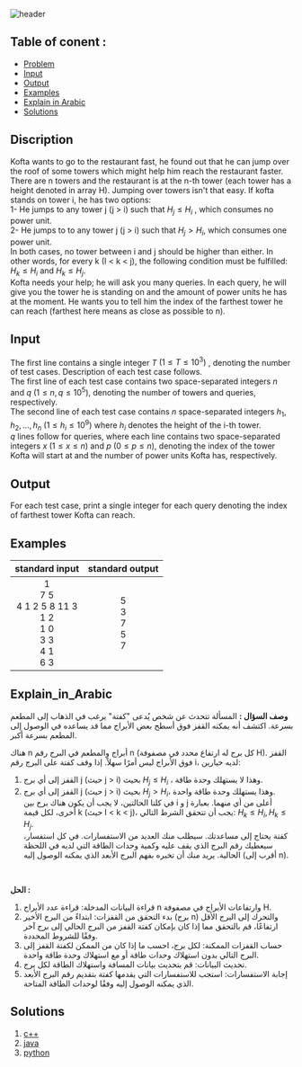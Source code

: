   ![header](https://capsule-render.vercel.app/api?type=waving&color=FF7F27&height=300&section=header&text=G.%20Towers&descAlignY=51&descAlign=62)

## Table of conent :
   * [Problem](#Discription)
   * [Input](#Input)
   * [Output](#Output)
   * [Examples](#Examples)
   * [Explain in Arabic](#Explain_in_Arabic)
   * [Solutions](#Solutions)


## Discription
Kofta wants to go to the restaurant fast, he found out that he can jump over the roof of some towers which might help him reach the restaurant faster.
There are n towers and the restaurant is at the n-th tower (each tower has a height denoted in array H). Jumping over towers isn't that easy. If kofta stands on tower i, he has two options:<br>
1- He jumps to any tower j (j > i) such that $H_j ≤ H_i$ , which consumes no power unit.<br>
2- He jumps to to any tower j (j > i) such that $H_j>H_i$, which consumes one power unit.<br>
In both cases, no tower between i and j should be higher than either. In other words, for every k (I < k < j), the following condition must be fulfilled: $H_k ≤ H_i$ and $H_k ≤ H_j$.<br>
Kofta needs your help; he will ask you many queries. In each query, he will give you the tower he is standing on and the amount of power units he has at the moment. He wants you to tell him the index of the farthest tower he can reach (farthest here means as close as possible to n).



## Input
The first line contains a single integer $T$ $(1≤T≤10^3)$ , denoting the number of test cases. Description of each test case follows.<br>
The first line of each test case contains two space-separated integers $n$ and $q$  $(1≤n,q≤10^5)$, denoting the number of towers and queries, respectively.<br>
The second line of each test case contains $n$ space-separated integers $h_1,h_2,…,h_n$  $(1≤h_i≤10^9)$  where $h_i$ denotes the height of the i-th tower.<br>
$q$ lines follow for queries, where each line contains two space-separated integers  $x$ $(1 ≤x ≤n)$ and  $p$ $(0 ≤p ≤n)$, denoting the index of the tower Kofta will start at and the number of power units Kofta has, respectively.


## Output
For each test case, print a single integer for each query denoting the index of farthest tower Kofta can reach.


## Examples
|standard input|standard output|
|:---:|:---:|
| 1 <br> 7   5 <br>4   1   2   5   8   11   3<br>1   2<br>1   0<br>3   3<br>4   1<br>6   3 |5<br>3<br>7<br>5<br>7 |


## Explain_in_Arabic
**وصف السؤال :**
المسألة تتحدث عن شخص يُدعى "كفتة" يرغب في الذهاب إلى المطعم بسرعة. اكتشف أنه يمكنه القفز فوق أسطح بعض الأبراج مما قد يساعده في الوصول إلى المطعم بسرعة أكبر.<br>

هناك n أبراج والمطعم في البرج رقم n (كل برج له ارتفاع محدد في مصفوفة H). القفز فوق الأبراج ليس أمرًا سهلاً. إذا وقف كفتة على البرج رقم i، لديه خيارين: <br>

1. القفز إلى أي برج j (حيث j > i) بحيث $H_j ≤ H_i$ ، وهذا لا يستهلك وحدة طاقة.<br>
2. القفز إلى أي برج j (حيث j > i) بحيث $H_j > H_i$، وهذا يستهلك وحدة طاقة واحدة.<br>
في كلتا الحالتين، لا يجب أن يكون هناك برج بين i و j أعلى من أي منهما. بعبارة أخرى، لكل قيمة k (حيث I < k < j)، يجب أن تتحقق الشرط التالي: $H_k ≤ H_i , H_k ≤ H_j$. <br>
كفتة يحتاج إلى مساعدتك. سيطلب منك العديد من الاستفسارات. في كل استفسار، سيعطيك رقم البرج الذي يقف عليه وكمية وحدات الطاقة التي لديه في اللحظة الحالية. يريد منك أن تخبره بفهم البرج الأبعد الذي يمكنه الوصول إليه (أقرب إلى n).

<br>

**الحل :** 

1. قراءة البيانات المدخلة: قراءة عدد الأبراج n وارتفاعات الأبراج في مصفوفة H. <br>
2. بدء التحقق من القفزات: ابتداءً من البرج الأخير (برج n) والتحرك إلى البرج الأقل ارتفاعًا، قم بالتحقق مما إذا كان بإمكان كفتة القفز من البرج الحالي إلى برج آخر وفقًا للشروط المحددة. <br>
3. حساب القفزات الممكنة: لكل برج، احسب ما إذا كان من الممكن لكفتة القفز إلى البرج التالي بدون استهلاك وحدات طاقة أو مع استهلاك وحدة طاقة واحدة.<br>
4. تحديث البيانات: قم بتحديث بيانات المسافة واستهلاك الطاقة لكل برج. <br>
5. إجابة الاستفسارات: استجب للاستفسارات التي يقدمها كفتة بتقديم رقم البرج الأبعد الذي يمكنه الوصول إليه وفقًا لوحدات الطاقة المتاحة. <br>

## Solutions
  <ol type="1">
      	<li><a href="https://github.com/FatimaALzahrani/BUCPC/blob/main/G/G.cpp">c++</a></li>
        <li><a href="https://github.com/FatimaALzahrani/BUCPC/blob/main/G/G.java">java</a></li>
        <li><a href="https://github.com/FatimaALzahrani/BUCPC/blob/main/G/G.py">python</a></li>
      </ol>
